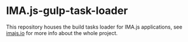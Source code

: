 # IMA.js-gulp-task-loader

This repository houses the build tasks loader for IMA.js applications, see [imajs.io](https://imajs.io/) for more info about the whole project.

